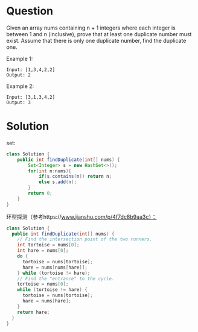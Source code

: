 # Question
Given an array nums containing n + 1 integers where each integer is between 1 and n (inclusive), prove that at least one duplicate number must exist. Assume that there is only one duplicate number, find the duplicate one.

Example 1:

    Input: [1,3,4,2,2]
    Output: 2
Example 2:

    Input: [3,1,3,4,2]
    Output: 3
# Solution
set:
```java
class Solution {
    public int findDuplicate(int[] nums) {
        Set<Integer> s = new HashSet<>();
        for(int n:nums){
            if(s.contains(n)) return n;
            else s.add(n);
        }
        return 0;
    }
}
```
环型探测（参考https://www.jianshu.com/p/4f7dc8b9aa3c）：
```java
class Solution {
  public int findDuplicate(int[] nums) {
    // Find the intersection point of the two runners.
    int tortoise = nums[0];
    int hare = nums[0];
    do {
      tortoise = nums[tortoise];
      hare = nums[nums[hare]];
    } while (tortoise != hare);
    // Find the "entrance" to the cycle.
    tortoise = nums[0];
    while (tortoise != hare) {
      tortoise = nums[tortoise];
      hare = nums[hare];
    }
    return hare;
  }
}
```
